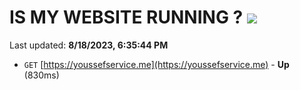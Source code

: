 # IS MY WEBSITE RUNNING ? [![](https://img.shields.io/static/v1?label=Sponsor&message=%E2%9D%A4&logo=GitHub&color=%23fe8e86)](https://github.com/sponsors/<username>)

Last updated: **8/18/2023, 6:35:44 PM**

- `GET` [https://youssefservice.me](https://youssefservice.me) - **Up** (830ms)
